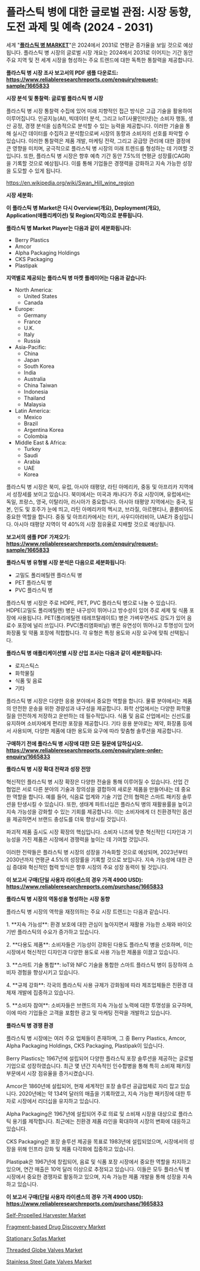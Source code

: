 <p><h1>플라스틱 병에 대한 글로벌 관점: 시장 동향, 도전 과제 및 예측 (2024 - 2031)</h1></p><p>세계 "<strong><a href="https://www.reliableresearchreports.com/plastics-bottle-r1665833?utm_campaign=106&utm_medium=8&utm_source=Github&utm_content=ia&utm_term=25092024&utm_id=plastics-bottle">플라스틱 병 MARKET</a></strong>"은 2024에서 2031로 연평균 증가율을 보일 것으로 예상됩니다. 플라스틱 병 시장의 글로벌 시장 개요는 2024에서 2031로 이어지는 기간 동안 주요 지역 및 전 세계 시장을 형성하는 주요 트렌드에 대한 독특한 통찰력을 제공합니다.</p>
<p><strong>플라스틱 병 시장 조사 보고서의 PDF 샘플 다운로드: <a href="https://www.reliableresearchreports.com/enquiry/request-sample/1665833?utm_campaign=106&utm_medium=8&utm_source=Github&utm_content=ia&utm_term=25092024&utm_id=plastics-bottle">https://www.reliableresearchreports.com/enquiry/request-sample/1665833</a></strong></p>
<p><strong>시장 분석 및 통찰력: 글로벌 플라스틱 병 시장</strong></p>
<p><p>플라스틱 병 시장 통찰력 수집에 있어 미래 지향적인 접근 방식은 고급 기술을 활용하여 이루어집니다. 인공지능(AI), 빅데이터 분석, 그리고 IoT(사물인터넷)는 소비자 행동, 생산 공정, 경쟁 분석을 심층적으로 분석할 수 있는 능력을 제공합니다. 이러한 기술을 통해 실시간 데이터를 수집하고 분석함으로써 시장의 동향과 소비자의 선호를 파악할 수 있습니다. 이러한 통찰력은 제품 개발, 마케팅 전략, 그리고 공급망 관리에 대한 결정에 큰 영향을 미치며, 궁극적으로 플라스틱 병 시장의 미래 트렌드를 형성하는 데 기여할 것입니다. 또한, 플라스틱 병 시장은 향후 예측 기간 동안 7.5%의 연평균 성장률(CAGR)을 기록할 것으로 예상됩니다. 이를 통해 기업들은 경쟁력을 강화하고 지속 가능한 성장을 도모할 수 있게 됩니다.</p></p>
<p><a href="%7CAUTHORITHY_DOMAIN_URL%7C?utm_campaign=106&utm_medium=8&utm_source=Github&utm_content=ia&utm_term=25092024&utm_id=plastics-bottle">https://en.wikipedia.org/wiki/Swan_Hill_wine_region</a></p>
<p><strong>시장 세분화:</strong></p>
<p><strong>이 플라스틱 병 Market은 다시 Overview(개요), Deployment(개요), Application(애플리케이션) 및 Region(지역)으로 분류됩니다.</strong></p>
<p><strong>플라스틱 병 Market Player는 다음과 같이 세분화됩니다:</strong></p>
<p><ul><li>Berry Plastics</li><li>Amcor</li><li>Alpha Packaging Holdings</li><li>CKS Packaging</li><li>Plastipak</li></ul></p>
<p><strong>지역별로 제공되는 플라스틱 병 마켓 플레이어는 다음과 같습니다:</strong></p>
<p><ul>
    <li>
        North America:
        <ul>
            <li>United States</li>
            <li>Canada</li>
        </ul>
    </li>
    <li>
        Europe:
        <ul>
            <li>Germany</li>
            <li>France</li>
            <li>U.K.</li>
            <li>Italy</li>
            <li>Russia</li>
        </ul>
    </li>
    <li>
        Asia-Pacific:
        <ul>
            <li>China</li>
            <li>Japan</li>
            <li>South Korea</li>
            <li>India</li>
            <li>Australia</li>
            <li>China Taiwan</li>
            <li>Indonesia</li>
            <li>Thailand</li>
            <li>Malaysia</li>
        </ul>
    </li>
    <li>
        Latin America:
        <ul>
            <li>Mexico</li>
            <li>Brazil</li>
            <li>Argentina Korea</li>
            <li>Colombia</li>
        </ul>
    </li>
    <li>
        Middle East & Africa:
        <ul>
            <li>Turkey</li>
            <li>Saudi</li>
            <li>Arabia</li>
            <li>UAE</li>
            <li>Korea</li>
        </ul>
    </li>
    </ul></p>
<p><p>플라스틱 병 시장은 북미, 유럽, 아시아 태평양, 라틴 아메리카, 중동 및 아프리카 지역에서 성장세를 보이고 있습니다. 북미에서는 미국과 캐나다가 주요 시장이며, 유럽에서는 독일, 프랑스, 영국, 이탈리아, 러시아가 중요합니다. 아시아 태평양 지역에서는 중국, 일본, 인도 및 호주가 눈에 띄고, 라틴 아메리카의 멕시코, 브라질, 아르헨티나, 콜롬비아도 중요한 역할을 합니다. 중동 및 아프리카에서는 터키, 사우디아라비아, UAE가 중심입니다. 아시아 태평양 지역이 약 40%의 시장 점유율로 지배할 것으로 예상됩니다.</p></p>
<p><strong>보고서의 샘플 PDF 가져오기: <a href="https://www.reliableresearchreports.com/enquiry/request-sample/1665833?utm_campaign=106&utm_medium=8&utm_source=Github&utm_content=ia&utm_term=25092024&utm_id=plastics-bottle">https://www.reliableresearchreports.com/enquiry/request-sample/1665833</a></strong></p>
<p><strong>플라스틱 병 유형별 시장 분석은 다음으로 세분화됩니다:</strong></p>
<p><ul><li>고밀도 폴리에틸렌 플라스틱 병</li><li>PET 플라스틱 병</li><li>PVC 플라스틱 병</li></ul></p>
<p><p>플라스틱 병 시장은 주로 HDPE, PET, PVC 플라스틱 병으로 나눌 수 있습니다. HDPE(고밀도 폴리에틸렌) 병은 내구성이 뛰어나고 방수성이 있어 주로 세제 및 식품 포장에 사용됩니다. PET(폴리에틸렌 테레프탈레이트) 병은 가벼우면서도 강도가 있어 음료수 포장에 널리 쓰입니다. PVC(폴리염화비닐) 병은 유연성이 뛰어나고 투명성이 있어 화장품 및 약품 포장에 적합합니다. 각 유형은 특정 용도와 시장 요구에 맞춰 선택됩니다.</p></p>
<p><strong>플라스틱 병 애플리케이션별 시장 산업 조사는 다음과 같이 세분화됩니다:</strong></p>
<p><ul><li>로지스틱스</li><li>화학물질</li><li>식품 및 음료</li><li>기타</li></ul></p>
<p><p>플라스틱 병 시장은 다양한 응용 분야에서 중요한 역할을 합니다. 물류 분야에서는 제품의 안전한 운송을 위한 경량성과 내구성을 제공합니다. 화학 산업에서는 다양한 화학물질을 안전하게 저장하고 운반하는 데 필수적입니다. 식품 및 음료 산업에서는 신선도를 유지하며 소비자에게 편리한 포장을 제공합니다. 기타 응용 분야로는 제약, 화장품 등에서 사용되며, 다양한 제품에 대한 용도와 요구에 따라 맞춤형 솔루션을 제공합니다.</p></p>
<p><strong>구매하기 전에 플라스틱 병 시장에 대한 모든 질문에 답하십시오. <a href="https://www.reliableresearchreports.com/enquiry/pre-order-enquiry/1665833?utm_campaign=106&utm_medium=8&utm_source=Github&utm_content=ia&utm_term=25092024&utm_id=plastics-bottle">https://www.reliableresearchreports.com/enquiry/pre-order-enquiry/1665833</a></strong></p>
<p><strong>플라스틱 병 시장 확대 전략과 성장 전망</strong></p>
<p><p>혁신적인 플라스틱 병 시장 확장은 다양한 전술을 통해 이루어질 수 있습니다. 산업 간 협업은 서로 다른 분야의 기술과 창의성을 결합하여 새로운 제품을 만들어내는 데 중요한 역할을 합니다. 예를 들어, 식음료 업계와 기술 기업 간의 협력은 스마트 패키징 솔루션을 탄생시킬 수 있습니다. 또한, 생태계 파트너십은 플라스틱 병의 재활용률을 높이고 지속 가능성을 강화할 수 있는 기회를 제공합니다. 이는 소비자에게 더 친환경적인 옵션을 제공하면서 브랜드 충성도를 더욱 향상시킬 것입니다.</p><p>파괴적 제품 출시도 시장 확장의 핵심입니다. 소비자 니즈에 맞춘 혁신적인 디자인과 기능성을 가진 제품은 시장에서 경쟁력을 높이는 데 기여할 것입니다. </p><p>이러한 전략들은 플라스틱 병 시장의 성장을 가속화할 것으로 예상되며, 2023년부터 2030년까지 연평균 4.5%의 성장률을 기록할 것으로 보입니다. 지속 가능성에 대한 관심 증대와 혁신적인 협력 방식은 향후 시장의 주요 성장 동력이 될 것입니다.</p></p>
<p><strong>이 보고서 구매(단일 사용자 라이센스의 경우 가격 4900 USD): <a href="https://www.reliableresearchreports.com/purchase/1665833?utm_campaign=106&utm_medium=8&utm_source=Github&utm_content=ia&utm_term=25092024&utm_id=plastics-bottle">https://www.reliableresearchreports.com/purchase/1665833</a></strong></p>
<p><strong>플라스틱 병 시장의 역동성을 형성하는 시장 동향</strong></p>
<p><p>플라스틱 병 시장의 역학을 재정의하는 주요 시장 트렌드는 다음과 같습니다.</p><p>1. **지속 가능성**: 환경 보호에 대한 관심이 높아지면서 재활용 가능한 소재와 바이오 기반 플라스틱의 수요가 증가하고 있습니다.</p><p>2. **다용도 제품**: 소비자들은 기능성이 강화된 다용도 플라스틱 병을 선호하며, 이는 시장에서 혁신적인 디자인과 다양한 용도로 사용 가능한 제품을 이끌고 있습니다.</p><p>3. **스마트 기술 통합**: IoT와 NFC 기술을 통합한 스마트 플라스틱 병이 등장하여 소비자 경험을 향상시키고 있습니다.</p><p>4. **규제 강화**: 각국의 플라스틱 사용 규제가 강화됨에 따라 제조업체들은 친환경 대체재 개발에 집중하고 있습니다.</p><p>5. **소비자 참여**: 소비자들은 브랜드의 지속 가능성 노력에 대한 투명성을 요구하며, 이에 따라 기업들은 고객을 포함한 광고 및 마케팅 전략을 개발하고 있습니다.</p></p>
<p><strong>플라스틱 병 경쟁 환경</strong></p>
<p><p>플라스틱 병 시장에는 여러 주요 업체들이 존재하며, 그 중 Berry Plastics, Amcor, Alpha Packaging Holdings, CKS Packaging, Plastipak이 있습니다. </p><p>Berry Plastics는 1967년에 설립되어 다양한 플라스틱 포장 솔루션을 제공하는 글로벌 기업으로 성장하였습니다. 최근 몇 년간 지속적인 인수합병을 통해 특히 소비재 패키징 부문에서 시장 점유율을 증가시켰습니다.</p><p>Amcor은 1860년에 설립되어, 현재 세계적인 포장 솔루션 공급업체로 자리 잡고 있습니다. 2020년에는 약 134억 달러의 매출을 기록하였고, 지속 가능한 패키징에 대한 투자로 시장에서 리더십을 유지하고 있습니다.</p><p>Alpha Packaging은 1967년에 설립되어 주로 의료 및 소비재 시장을 대상으로 플라스틱 용기를 제작합니다. 최근에는 친환경 제품 라인을 확대하여 시장의 변화에 대응하고 있습니다.</p><p>CKS Packaging은 포장 솔루션 제공을 목표로 1983년에 설립되었으며, 시장에서의 성장을 위해 인프라 강화 및 제품 다각화에 집중하고 있습니다.</p><p>Plastipak은 1967년에 창립되어, 음료 및 식품 포장 시장에서 중요한 역할을 차지하고 있으며, 연간 매출은 10억 달러 이상으로 추정되고 있습니다. 이들은 모두 플라스틱 병 시장에서 중요한 경쟁자로 활동하고 있으며, 지속 가능한 제품 개발을 통해 성장을 지속하고 있습니다.</p></p>
<p><strong>이 보고서 구매(단일 사용자 라이센스의 경우 가격 4900 USD): <a href="https://www.reliableresearchreports.com/purchase/1665833?utm_campaign=106&utm_medium=8&utm_source=Github&utm_content=ia&utm_term=25092024&utm_id=plastics-bottle">https://www.reliableresearchreports.com/purchase/1665833</a></strong></p>
<p><p><a href="https://medium.com/@janetbennett7282/what-is-driving-the-global-self-propelled-harvester-market-94dccb7f8f70?postPublishedType=repub&utm_campaign=106&utm_medium=8&utm_source=Github&utm_content=ia&utm_term=25092024&utm_id=plastics-bottle">Self-Propelled Harvester Market</a></p><p><a href="https://github.com/DixieGrimes/Market-Research-Report-List-1/blob/main/fragment-based-drug-discovery-market.md?utm_campaign=106&utm_medium=8&utm_source=Github&utm_content=ia&utm_term=25092024&utm_id=plastics-bottle">Fragment-based Drug Discovery Market</a></p><p><a href="https://issuu.com/reportprime-2/docs/stationary-sofas-market-size-2030.p_fe7d74af5aec81?utm_campaign=106&utm_medium=8&utm_source=Github&utm_content=ia&utm_term=25092024&utm_id=plastics-bottle">Stationary Sofas Market</a></p><p><a href="https://www.linkedin.com/pulse/insights-threaded-globe-valves-market-share-competitive-landscape-aqjde?trackingId=PidvfKT5R3yG04iC%2FnOPhg%3D%3D&utm_campaign=106&utm_medium=8&utm_source=Github&utm_content=ia&utm_term=25092024&utm_id=plastics-bottle">Threaded Globe Valves Market</a></p><p><a href="https://www.linkedin.com/pulse/what-driving-global-stainless-steel-gate-valves-market-dive-kuale?trackingId=WHnAL99LSIGi5AlP7EpK3w%3D%3D&utm_campaign=106&utm_medium=8&utm_source=Github&utm_content=ia&utm_term=25092024&utm_id=plastics-bottle">Stainless Steel Gate Valves Market</a></p></p>